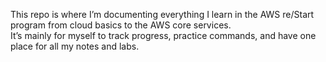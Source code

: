 This repo is where I’m documenting everything I learn in the AWS re/Start program  from cloud basics to the AWS core services.  
It’s mainly for myself to track progress, practice commands, and have one place for all my notes and labs.
